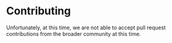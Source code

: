 # Contributing

Unfortunately, at this time, we are not able to accept pull request contributions from the broader community at this time.
